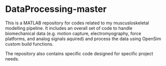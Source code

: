 # DataProcessing-master

This is a MATLAB repository for codes related to my muscusloskeletal modelling pipeline.
It includes an overall set of code to handle biomechanical data (e.g. motion capture, electromyography, force platforms, and analog signals aquired) and process the data using OpenSim custom build functions.

The repository also contains specific code designed for specific project needs.
